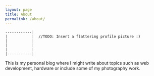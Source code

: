 ```yaml
---
layout: page
title: About
permalink: /about/
---
```



    ------------|
    |           |  //TODO: Insert a flattering profile picture :)
    |           |
    |           |
    |           |
    |-----------|


This is my personal blog where I might write about topics such as web development, hardware or include some
of my photography work.